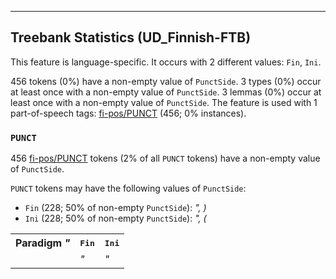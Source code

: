 

--------------------------------------------------------------------------------

## Treebank Statistics (UD_Finnish-FTB)

This feature is language-specific.
It occurs with 2 different values: `Fin`, `Ini`.

456 tokens (0%) have a non-empty value of `PunctSide`.
3 types (0%) occur at least once with a non-empty value of `PunctSide`.
3 lemmas (0%) occur at least once with a non-empty value of `PunctSide`.
The feature is used with 1 part-of-speech tags: [fi-pos/PUNCT]() (456; 0% instances).

### `PUNCT`

456 [fi-pos/PUNCT]() tokens (2% of all `PUNCT` tokens) have a non-empty value of `PunctSide`.

`PUNCT` tokens may have the following values of `PunctSide`:

* `Fin` (228; 50% of non-empty `PunctSide`): <em>", )</em>
* `Ini` (228; 50% of non-empty `PunctSide`): <em>", (</em>

<table>
  <tr><th>Paradigm <i>"</i></th><th><tt>Fin</tt></th><th><tt>Ini</tt></th></tr>
  <tr><td><tt></tt></td><td><em>"</em></td><td><em>"</em></td></tr>
</table>

